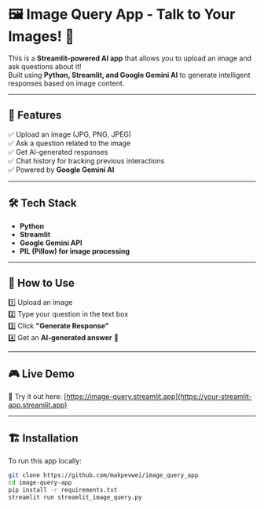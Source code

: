 # 🖼️ Image Query App - Talk to Your Images! 🎤  

This is a **Streamlit-powered AI app** that allows you to upload an image and ask questions about it!  
Built using **Python, Streamlit, and Google Gemini AI** to generate intelligent responses based on image content.  

---

## 🚀 Features  
✅ Upload an image (JPG, PNG, JPEG)  
✅ Ask a question related to the image  
✅ Get AI-generated responses  
✅ Chat history for tracking previous interactions  
✅ Powered by **Google Gemini AI**  

---

## 🛠️ Tech Stack  
- **Python**  
- **Streamlit**  
- **Google Gemini API**  
- **PIL (Pillow) for image processing**  

---

## 📸 How to Use  
1️⃣ Upload an image  
2️⃣ Type your question in the text box  
3️⃣ Click **"Generate Response"**  
4️⃣ Get an **AI-generated answer** 🎯  

---

## 🎮 Live Demo  
🔗 Try it out here: [https://image-query.streamlit.app](https://your-streamlit-app.streamlit.app)  

---

## 🏗️ Installation  
To run this app locally:  

```bash
git clone https://github.com/makpevwei/image_query_app
cd image-query-app
pip install -r requirements.txt
streamlit run streamlit_image_query.py

